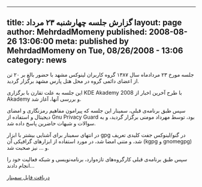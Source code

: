 ----------
title: گزارش جلسه چهارشنبه ۲۳ مرداد
layout: page
author: MehrdadMomeny
published: 2008-08-26 13:06:00
meta: published by MehrdadMomeny on Tue, 08/26/2008 - 13:06
category: news
----------


جلسه مورخ ۲۳ مردادماه سال ۱۳۸۷ گروه کاربران لینوکس مشهد با حضور بالغ بر ۲۰ تن از اعضای دائمی گروه در محل هتل پارس مشهد برگزار گردید.

 <!--more-->

 این جلسه به علت تقارن با برگزاری KDE Akademy 2008 با طرح آخرین اخبار از Akademy و بررسی آنها، آغاز شد.

سپس طبق برنامه‌ی قبلی، سمینار این جلسه که پیرامون مفاهیم رمزنگاری و امضای دیجیتال و استفاده از Gnu Privacy Guard بود، توسط مهرداد مومنی برگزار گردید، و به سوالات و شبهات حاضرین پاسخ داده شد.

در انتهای سمینار برای آشنایی بیشتر با ابزار gpg در گنو/لینوکس جفت کلیدی تعریف شد، و متنی امضا شد، در مورد استفاده از ابزارهای گرافیکی آن (kgpg و gnomegpg) و ... نیز صحبت شد.

سپس طبق برنامه‌ی قبلی کارگروه‌های تازه‌وارد، برنامه‌نویسی و شبکه فعالیت خود را انجام دادند...

[دریافت فایل سمینار](http://mtux.files.wordpress.com/2008/08/gpg.pdf)
